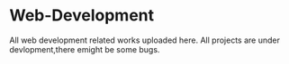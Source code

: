 # Web-Development
All web development related works uploaded here.
All projects are under devlopment,there emight be some bugs.
